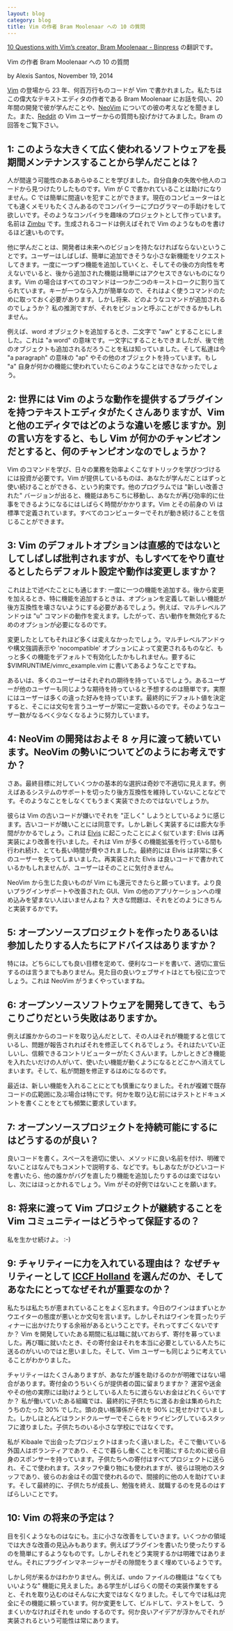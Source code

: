 ```yaml
---
layout: blog
category: blog
title: Vim の作者 Bram Moolenaar への 10 の質問
---
```


[10 Questions with Vim’s creator, Bram Moolenaar - Binpress](http://www.binpress.com/blog/2014/11/19/vim-creator-bram-moolenaar-interview/) の翻訳です。

Vim の作者 Bram Moolenaar への 10 の質問

by Alexis Santos, November 19, 2014

[Vim](http://www.vim.org/) の登場から 23 年、何百万行ものコードが Vim で書かれました。私たちはこの偉大なテキストエディタの作者である Bram Moolenaar にお話を伺い、20 年間の開発で彼が学んだことや、[NeoVim](http://neovim.org/) についての彼の考えなどを聞きました。また、[Reddit](http://www.reddit.com/r/vim/comments/2ip7e4/heres_your_chance_to_ask_bram_moolenaar_a_question/) の Vim ユーザーからの質問も投げかけてみました。Bram の回答をご覧下さい。

## 1: このような大きくて広く使われるソフトウェアを長期間メンテナンスすることから学んだことは？

人が間違う可能性のあるあらゆることを学びました。自分自身の失敗や他人のコードから見つけたりしたものです。Vim が C で書かれていることは助けになりません。C では簡単に間違いを犯すことができます。現在のコンピューターはとても速くメモリもたくさんあるのでコンパイラーにプログラマーの手助けをして欲しいです。そのようなコンパイラを趣味のプロジェクトとして作っています。名前は [Zimbu](http://www.zimbu.org/) です。生成されるコードは例えばそれで Vim のようなものを書けるほど速いものです。

他に学んだことは、開発者は未来へのビジョンを持たなければならないということです。ユーザーはしばしば、簡単に追加できそうな小さな新機能をリクエストしてきます。一度に一つずつ機能を追加していくと、そしてその後の方向性を考えないでいると、後から追加された機能は簡単にはアクセスできないものになります。Vim の場合はすべてのコマンドは一つか二つのキーストロークに割り当てられています。キーが一つなら入力が簡単なので、それはよく使うコマンドのために取っておく必要があります。しかし将来、どのようなコマンドが追加されるのでしょうか？ 私の推測ですが、それをビジョンと呼ぶことができるかもしれません。

例えば、word オブジェクトを追加するとき、二文字で "aw" とすることにしました。これは "a word" の意味です。一文字にすることもできましたが、後で他のオブジェクトも追加されるだろうことを私は知っていました。そして私達は今 "a paragraph" の意味の "ap" やその他のオブジェクトを持っています。もし "a" 自身が何かの機能に使われていたらこのようなことはできなかったでしょう。

## 2: 世界には Vim のような動作を提供するプラグインを持つテキストエディタがたくさんありますが、Vim と他のエディタではどのような違いを感じますか。別の言い方をすると、もし Vim が何かのチャンピオンだとすると、何のチャンピオンなのでしょうか？

Vim のコマンドを学び、日々の業務を効率よくこなすトリックを学びつづけるには投資が必要です。Vim が提供しているものは、あなたが学んだことはずっと使い続けることができる、という約束です。他のプログラムでは "新しい改善された" バージョンが出ると、機能はあちこちに移動し、あなたが再び効率的に仕事をできるようになるにはしばらく時間がかかります。Vim とその前身の Vi は標準で定義されています。すべてのコンピューターでそれが動き続けることを信じることができます。

## 3: Vim のデフォルトオプションは直感的ではないとしてしばしば批判されますが、もしすべてをやり直せるとしたらデフォルト設定や動作は変更しますか？

これは上で述べたことにも通じます: 一度に一つの機能を追加する。後から変更を加えるとき、特に機能を追加するときは、オプションを定義して新しい機能が後方互換性を壊さないようにする必要があるでしょう。例えば、マルチレベルアンドゥは "u" コマンドの動作を変えます。したがって、古い動作を無効化するためのオプションが必要になるのです。

変更したとしてもそれほど多くは変えなかったでしょう。マルチレベルアンドゥや構文強調表示や 'nocompatible' オプションによって変更されるものなど、もっと多くの機能をデフォルトで有効化したかもしれません。要するに $VIMRUNTIME/vimrc\_example.vim に書いてあるようなことですね。

あるいは、多くのユーザーはそれぞれの期待を持っているでしょう。あるユーザーが他のユーザーも同じような期待を持っていると予想するのは簡単です。実際にはユーザーは多くの違った好みを持っています。最終的にデフォルト値を決定すると、そこには文句を言うユーザーが常に一定数いるのです。そのようなユーザー数がなるべく少なくなるように努力しています。

## 4: NeoVim の開発はおよそ 8 ヶ月に渡って続いています。NeoVim の勢いについてどのようにお考えですか？

さあ。最終目標に対していくつかの基本的な選択は奇妙で不適切に見えます。例えばあるシステムのサポートを切ったり後方互換性を維持していないことなどです。そのようなことをしなくてもうまく実装できたのではないでしょうか。

彼らは Vim の古いコードが嫌いでそれを "正しく" しようとしているように感じます。古いコードが醜いことには同意です。しかし新しく実装するには膨大な手間がかかるでしょう。これは [Elvis](http://en.wikipedia.org/wiki/Elvis_\(text_editor\)) に起こったことによく似ています: Elvis は再実装により改善を行いました。それは Vim が多くの機能拡張を行っている間も行われ続け、とても長い時間が費やされました。最終的には Elvis は非常に多くのユーザーを失ってしまいました。再実装された Elvis は良いコードで書かれているかもしれませんが、ユーザーはそのことに気付きません。

NeoVim から生じた良いものが Vim にも還元できたらと願っています。より良いプラグインサポートや改善された GUI、Vim の他のアプリケーションへの埋め込みを望まない人はいませんよね？ 大きな問題は、それをどのようにきちんと実装するかです。

## 5: オープンソースプロジェクトを作ったりあるいは参加したりする人たちにアドバイスはありますか？

特には。どちらにしても良い目標を定めて、便利なコードを書いて、適切に宣伝するのは言うまでもありません。見た目の良いウェブサイトはとても役に立つでしょう。これは NeoVim がうまくやっていますね。

## 6: オープンソースソフトウェアを開発してきて、もうこりごりだという失敗はありますか。

例えば誰かからのコードを取り込んだとして、その人はそれが機能すると信じているし、問題が報告されればそれを修正してくれるでしょう。それはたいてい正しいし、信頼できるコントリビューターがたくさんいます。しかしときどき機能を入れたいだけの人がいて、使いたい機能が動くようになるとどこかへ消えてしまいます。そして、私が問題を修正するはめになるのです。

最近は、新しい機能を入れることにとても慎重になりました。それが複雑で既存コードの広範囲に及ぶ場合は特にです。何かを取り込む前にはテストとドキュメントを書くことをとても頻繁に要求しています。

## 7: オープンソースプロジェクトを持続可能にするにはどうするのが良い？

良いコードを書く。スペースを適切に使い、メソッドに良い名前を付け、明確でないことはなんでもコメントで説明する、などです。もしあなたがひどいコードを書いたら、他の誰かがバグを直したり機能を追加したりするのは楽ではないし、次にはほっとかれるでしょう。Vim がその好例ではないことを願います。

## 8: 将来に渡って Vim プロジェクトが継続することを Vim コミュニティーはどうやって保証するの？

私を生かせ続けよ。 :-)

## 9: チャリティーに力を入れている理由は？ なぜチャリティーとして [ICCF Holland](http://iccf-holland.org/) を選んだのか、そしてあなたにとってなぜそれが重要なのか？

私たちは私たちが恵まれていることをよく忘れます。今日のワインはまずいとかウエイターの態度が悪いとか文句を言います。しかしそれはワインを買ったりディナーに出かけたりする余裕があるということです。それってすごくないですか？ Vim を開発していたある期間に私は職に就いておらず、寄付を募っていました。再び職に就いたとき、その寄付金はそれを本当に必要としている人たちに送るのがいいのではと思いました。そして、Vim ユーザーも同じように考えていることがわかりました。

チャリティーはたくさんありますが、あなたが誰を助けるのかが明確ではない場合があります。寄付金のうちいくらが提供者の国に留まりますか？ 運営や送金やその他の実際には助けようとしている人たちに渡らないお金はどれくらいですか？ 私が働いていたある組織では、最終的に子供たちに渡るお金は集められたうちのたった 30% でした。頭の良い帳簿係がそれを 90% に見せかけていました。しかしほとんどはランドクルーザーでそこらをドライビングしているスタッフに渡りました。子供たちのいる小さな学校にではなくです。

私が Kibaale で出会ったプロジェクトはまったく違いました。そこで働いている外国人はボランティアであり、そこで暮らし働くことを可能にするために彼ら自身のスポンサーを持っています。子供たちへの寄付はすべてプロジェクトに送られ、そこで使われます。スタッフや乗り物にも使われますが、彼らは現地のスタッフであり、彼らのお金はその国で使われるので、間接的に他の人を助けています。そして最終的に、子供たちが成長し、勉強を終え、就職するのを見るのはすばらしいことです。

## 10: Vim の将来の予定は？

目を引くようなものはなにも。主に小さな改善をしていきます。いくつかの領域では大きな改善の見込みもあります。例えばプラグインを書いたり使ったりするのを簡単にするようなものです。しかしそれをどう実現するかは明確ではありません。それにプラグインマネージャーがその隙間をうまく埋めているようです。

しかし何が来るかはわかりません。例えば、undo ファイルの機能は "なくてもいいような" 機能に見えました。ある学生がしばらくの間その実装作業をすると、それを取り込むのはそんなに大変ではなくなりました。そして今では私は完全にその機能に頼っています。何か変更をして、ビルドして、テストをして、うまくいかなければそれを undo するのです。何か良いアイデアが浮かんでそれが実装されるという可能性は常にあります。
